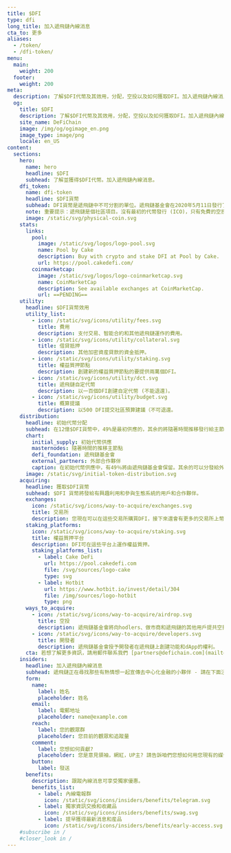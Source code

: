 ```yaml
---
title: $DFI
type: dfi
long_title: 加入遞飛鏈內線消息
cta_to: 更多
aliases:
  - /token/
  - /dfi-token/
menu:
  main:
    weight: 200
  footer:
    weight: 200
meta:
  description: 了解$DFI代幣及其效用，分配，空投以及如何獲取DFI。加入遞飛鏈內線消息。
  og:
    title: $DFI
    description: 了解$DFI代幣及其效用，分配，空投以及如何獲取DFI。加入遞飛鏈內線消息。
    site_name: DeFiChain
    image: /img/og/ogimage_en.png
    image_type: image/png
    locale: en_US
content:
  sections:
    hero:
      name: hero
      headline: $DFI
      subhead: 了解並獲得$DFI代幣。加入遞飛鏈內線消息。
    dfi_token:
      name: dfi-token
      headline: $DFI貨幣
      subhead: DFI貨幣是遞飛鏈中不可分割的單位。遞飛鏈基金會在2020年5月11日發行了大約6億個DFI。現時的流通供應（權益質押和流動性挖礦）可在[遞飛鏈浏覽器查詢](http://explorer.defichain.io/)。
      note: 重要提示：遞飛鏈是個社區項目。沒有最初的代幣發行 (ICO)，只有免費的空投。
      image: /static/svg/physical-coin.svg
    stats:
      links:
        pool:
          image: /static/svg/logos/logo-pool.svg
          name: Pool by Cake
          description: Buy with crypto and stake DFI at Pool by Cake.
          url: https://pool.cakedefi.com/
        coinmarketcap:
          image: /static/svg/logos/logo-coinmarketcap.svg
          name: CoinMarketCap
          description: See available exchanges at CoinMarketCap.
          url: ==PENDING==
    utility:
      headline: $DFI貨幣效用
      utility_list:
        - icon: /static/svg/icons/utility/fees.svg
          title: 費用
          description: 支付交易、智能合約和其他遞飛鏈運作的費用。
        - icon: /static/svg/icons/utility/collateral.svg
          title: 借貸抵押
          description: 其他加密資産貸款的資金抵押。
        - icon: /static/svg/icons/utility/staking.svg
          title: 權益質押節點
          description: 創建新的權益質押節點的要提供兩萬個DFI。
        - icon: /static/svg/icons/utility/dct.svg
          title: 遞飛鏈自定代幣
          description: 以一百個DFI創建自定代幣 (不能退還)。
        - icon: /static/svg/icons/utility/budget.svg
          title: 概算提議
          description: 以500 DFI提交社區預算建議（不可退還。
    distribution:
      headline: 初始代幣分配
      subhead: 在12億$DFI貨幣中，49%是最初供應的，其余的將隨著時間推移發行給主節點持有者。
      chart:
        initial_supply: 初始代幣供應
        masternodes: 隨著時間的推移主節點
        defi_foundation: 遞飛鏈基金會
        external_partners: 外部合作夥伴
        caption: 在初始代幣供應中，有49％將由遞飛鏈基金會保留。其余的可以分發給外部合作夥伴，以資助最初的開發。
      image: /static/svg/initial-token-distribution.svg
    acquiring:
      headline: 獲取$DFI貨幣
      subhead: $DFI 貨幣將發給有興趣利用和參與生態系統的用戶和合作夥伴。
      exchanges:
        icon: /static/svg/icons/way-to-acquire/exchanges.svg
        title: 交易所
        description: 您現在可以在這些交易所購買DFI，接下來還會有更多的交易所上幣。
      staking_platforms:
        icon: /static/svg/icons/way-to-acquire/staking.svg
        title: 權益質押平台
        description: DFI可在這些平台上運作權益質押。
        staking_platforms_list:
          - label: Cake DeFi
            url: https://pool.cakedefi.com
            file: /svg/sources/logo-cake
            type: svg
          - label: Hotbit
            url: https://www.hotbit.io/invest/detail/304
            file: /img/sources/logo-hotbit
            type: png
      ways_to_acquire:
        - icon: /static/svg/icons/way-to-acquire/airdrop.svg
          title: 空投
          description: 遞飛鏈基金會將向hodlers、做市商和遞飛鏈的其他用戶提共空投DFI。
        - icon: /static/svg/icons/way-to-acquire/developers.svg
          title: 開發者
          description: 遞飛鏈基金會授予開發者在遞飛鏈上創建功能和dApp的權利。
      cta: 若想了解更多資訊，請用郵件聯系我們 [partners@defichain.com](mailto:partners@defichain.com).
    insiders:
      headline: 加入遞飛鏈內線消息
      subhead: 遞飛鏈正在尋找那些有熱情想一起宣傳去中心化金融的小夥伴 - 請在下面注冊。
      form:
        name:
          label: 姓名
          placeholder: 姓名
        email:
          label: 電郵地址
          placeholder: name@example.com
        reach:
          label: 您的觀眾群
          placeholder: 您目前的觀眾和追蹤量
        comment:
          label: 您想如何貢獻?
          placeholder: 您是意見領袖，網紅，UP主? 請告訴咱們您想如何用您現有的媒體平台推廣遞飛鏈?
        button:
          label: 發送
      benefits:
        description: 跟蹤內線消息可享受獨家優惠。
        benefits_list:
          - label: 內線電報群
            icon: /static/svg/icons/insiders/benefits/telegram.svg
          - label: 獨家資訊交換和收藏品
            icon: /static/svg/icons/insiders/benefits/swag.svg
          - label: 提早獲得最新消息和産品
            icon: /static/svg/icons/insiders/benefits/early-access.svg
    #subscribe in /
    #closer_look in /
---
```

